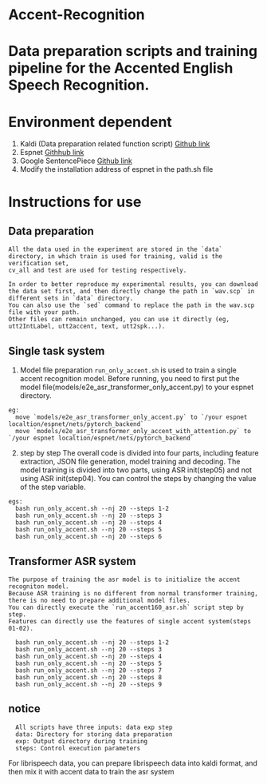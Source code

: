# Accent-Recognition

# Data preparation scripts and training pipeline for the Accented English Speech Recognition.

# Environment dependent
  1. Kaldi (Data preparation related function script) [Github link](https://github.com/kaldi-asr/kaldi)
  2. Espnet  [Githhub link](https://github.com/espnet/espnet)
  3. Google SentencePiece  [Github link](https://github.com/google/sentencepiece)
  4. Modify the installation address of espnet in the path.sh file
  
# Instructions for use
## Data preparation
    All the data used in the experiment are stored in the `data` directory, in which train is used for training, valid is the verification set, 
    cv_all and test are used for testing respectively.
    
    In order to better reproduce my experimental results, you can download the data set first, and then directly change the path in `wav.scp` in different sets in `data` directory.
    You can also use the `sed` command to replace the path in the wav.scp file with your path.
    Other files can remain unchanged, you can use it directly (eg, utt2IntLabel, utt2accent, text, utt2spk...).

## Single task system
  1. Model file preparation
    `run_only_accent.sh` is used to train a single accent recognition model.
    Before running, you need to first put the model file(models/e2e_asr_transformer_only_accent.py) to your espnet directory.
```
eg: 
  move `models/e2e_asr_transformer_only_accent.py` to `/your espnet localtion/espnet/nets/pytorch_backend` 
  move `models/e2e_asr_transformer_only_accent_with_attention.py` to `/your espnet localtion/espnet/nets/pytorch_backend` 
```
  2. step by step
    The overall code is divided into four parts, including feature extraction, JSON file generation, model training and decoding. 
    The model training is divided into two parts, using ASR init(step05) and not using ASR init(step04). 
    You can control the steps by changing the value of the step variable. 

```
egs: 
  bash run_only_accent.sh --nj 20 --steps 1-2
  bash run_only_accent.sh --nj 20 --steps 3
  bash run_only_accent.sh --nj 20 --steps 4
  bash run_only_accent.sh --nj 20 --steps 5
  bash run_only_accent.sh --nj 20 --steps 6
```
## Transformer ASR system
    The purpose of training the asr model is to initialize the accent recogniton model.
    Because ASR training is no different from normal transformer training, there is no need to prepare additional model files.
    You can directly execute the `run_accent160_asr.sh` script step by step.
    Features can directly use the features of single accent system(steps 01-02).
```   
  bash run_only_accent.sh --nj 20 --steps 1-2
  bash run_only_accent.sh --nj 20 --steps 3
  bash run_only_accent.sh --nj 20 --steps 4
  bash run_only_accent.sh --nj 20 --steps 5
  bash run_only_accent.sh --nj 20 --steps 7
  bash run_only_accent.sh --nj 20 --steps 8
  bash run_only_accent.sh --nj 20 --steps 9
```
## notice
```
  All scripts have three inputs: data exp step
  data: Directory for storing data preparation
  exp: Output directory during training
  steps: Control execution parameters
```  
  For librispeech data, you can prepare librispeech data into kaldi format, and then mix it with accent data to train the asr system
  
